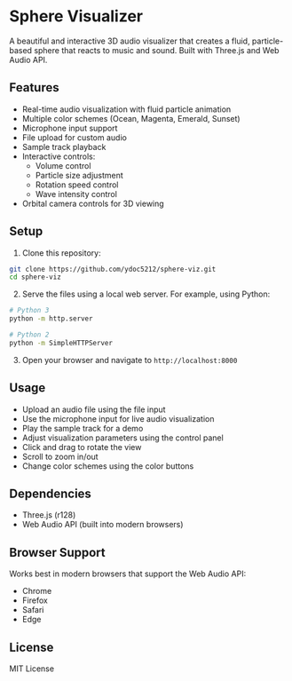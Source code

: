 # Sphere Visualizer

A beautiful and interactive 3D audio visualizer that creates a fluid, particle-based sphere that reacts to music and sound. Built with Three.js and Web Audio API.

## Features

- Real-time audio visualization with fluid particle animation
- Multiple color schemes (Ocean, Magenta, Emerald, Sunset)
- Microphone input support
- File upload for custom audio
- Sample track playback
- Interactive controls:
  - Volume control
  - Particle size adjustment
  - Rotation speed control
  - Wave intensity control
- Orbital camera controls for 3D viewing

## Setup

1. Clone this repository:
```bash
git clone https://github.com/ydoc5212/sphere-viz.git
cd sphere-viz
```

2. Serve the files using a local web server. For example, using Python:
```bash
# Python 3
python -m http.server

# Python 2
python -m SimpleHTTPServer
```

3. Open your browser and navigate to `http://localhost:8000`

## Usage

- Upload an audio file using the file input
- Use the microphone input for live audio visualization
- Play the sample track for a demo
- Adjust visualization parameters using the control panel
- Click and drag to rotate the view
- Scroll to zoom in/out
- Change color schemes using the color buttons

## Dependencies

- Three.js (r128)
- Web Audio API (built into modern browsers)

## Browser Support

Works best in modern browsers that support the Web Audio API:
- Chrome
- Firefox
- Safari
- Edge

## License

MIT License
